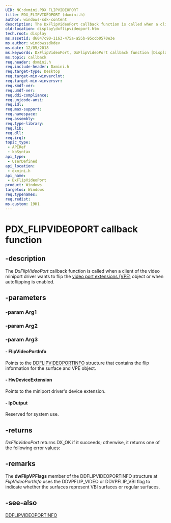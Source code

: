 ```yaml
---
UID: NC:dxmini.PDX_FLIPVIDEOPORT
title: PDX_FLIPVIDEOPORT (dxmini.h)
author: windows-sdk-content
description: The DxFlipVideoPort callback function is called when a client of the video miniport driver wants to flip the video port extensions (VPE) object or when autoflipping is enabled.
old-location: display\dxflipvideoport.htm
tech.root: display
ms.assetid: d6047c90-1163-475a-a55b-95ccb0570e3e
ms.author: windowssdkdev
ms.date: 12/05/2018
ms.keywords: DxFlipVideoPort, DxFlipVideoPort callback function [Display Devices], PDX_FLIPVIDEOPORT, PDX_FLIPVIDEOPORT callback, VideoMiniPort_DxApiFunctions_ae9b2d92-5f47-4897-af4e-d8f7cb0f8b39.xml, display.dxflipvideoport, dxmini/DxFlipVideoPort
ms.topic: callback
req.header: dxmini.h
req.include-header: Dxmini.h
req.target-type: Desktop
req.target-min-winverclnt: 
req.target-min-winversvr: 
req.kmdf-ver: 
req.umdf-ver: 
req.ddi-compliance: 
req.unicode-ansi: 
req.idl: 
req.max-support: 
req.namespace: 
req.assembly: 
req.type-library: 
req.lib: 
req.dll: 
req.irql: 
topic_type:
 - APIRef
 - kbSyntax
api_type:
 - UserDefined
api_location:
 - dxmini.h
api_name:
 - DxFlipVideoPort
product: Windows
targetos: Windows
req.typenames: 
req.redist: 
ms.custom: 19H1
---
```


# PDX_FLIPVIDEOPORT callback function


## -description


The<i> DxFlipVideoPort</i> callback function is called when a client of the video miniport driver wants to flip the <a href="https://msdn.microsoft.com/a1de1905-09f3-4689-ace9-06690a1f930a">video port extensions (VPE)</a> object or when autoflipping is enabled. 


## -parameters




### -param Arg1


### -param Arg2


### -param Arg3








#### - FlipVideoPortInfo

Points to the <a href="https://msdn.microsoft.com/9cf87d19-2db6-48f8-96a6-2b6ac969c774">DDFLIPVIDEOPORTINFO</a> structure that contains the flip information for the surface and VPE object.


#### - HwDeviceExtension

Points to the miniport driver's device extension.


#### - lpOutput

Reserved for system use.


## -returns



<i>DxFlipVideoPort</i> returns DX_OK if it succeeds; otherwise, it returns one of the following error values:




## -remarks



The <b>dwFlipVPFlags</b> member of the DDFLIPVIDEOPORTINFO structure at <i>FlipVideoPortInfo</i> uses the DDVPFLIP_VIDEO or DDVPFLIP_VBI flag to indicate whether the surfaces represent VBI surfaces or regular surfaces.




## -see-also




<a href="https://msdn.microsoft.com/9cf87d19-2db6-48f8-96a6-2b6ac969c774">DDFLIPVIDEOPORTINFO</a>
 

 

